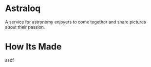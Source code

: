 # Astraloq

A service for astronomy enjoyers to come together and share pictures about their passion.

# How Its Made

asdf
